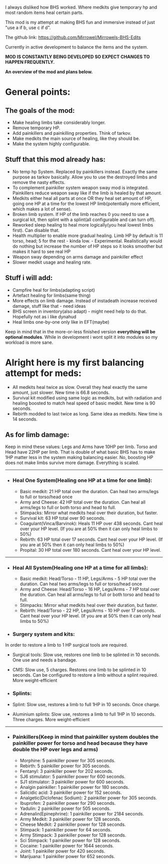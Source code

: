 I always disliked how BHS worked. Where medkits give temporary hp and most random items heal certain parts.

This mod is my attempt at making BHS fun and immersive instead of just "use a if b, use c if d".

The github link: https://github.com/Mirrowel/Mirrowels-BHS-Edits

Currently in active development to balance the items and the system.

**MOD IS CONSTANTLY BEING DEVELOPED SO EXPECT CHANGES TO HAPPEN FREQUENTLY.**

**An overview of the mod and plans below.**
# General points:
## The goals of the mod:
  - Make healing limbs take considerably longer.
  - Remove temporary HP.
  - Add painkillers and painkilling properties. Think of tarkov.
  - Make medkits the main source of healing, like they should be.
  - Make the system highly configurable.

## **Stuff that this mod already has:**
  - No temp hp System. Replaced by painkillers instead. Exactly the same purpose as tarkov basically. Allow you to use the destroyed limbs and remove the nasty effects.
  - To complement painkiller system weapon sway mod is integrated. Painkillers reduce weapon sway like if the limb is healed by that amount.
  - Medkits either heal all parts at once OR they heal set amount of HP, going one HP at a time for the lowest HP limb(potentially more efficient, which makes a lot of sense).
  - Broken limb system. If HP of the limb reaches 0 you need to use a surgical kit, then splint with a splint(all configurable and can turn off).
  - Reworked sleep healing to heal more logically(you heal lowest limbs first). Can disable that.
  - Health multiplier to enable more gradual healing. Limb HP by default is 11 torso, head; 5 for the rest - kinda low. - Experimental. Realistically would do nothing but increase the number of HP steps so it looks smoother but makes it hard to see real HP
  - Weapon sway depending on arms damage and painkiller effect
  - Slower medkit usage and healing rate.

## **Stuff i will add:**
  - Campfire heal for limbs(adapting script)
  - Artefact healing for limbs(same thing)
  - More effects on limb damage. Instead of instadeath increase received damage, stuff like that - need ideas
  - BHS screen in inventory(also adapt) - might need help to do that. Hopefully not as i like dynahud
  - Heal limbs one-by-one only like in EFT(maybe)

  Keep in mind that in the more-or-less finished version **everything will be optional modules**. While in development i wont split it into modules so my workload is more sane.



# Alright here is my first balancing attempt for meds:
- All medkits heal twice as slow. Overall they heal exactly the same amount, just slower. New time is 66.8 seconds.
- Survival kit modified using same logic as medkits, but with radiation and healing boosted to match heal speed of basic medkit. New time is 90 seconds.
- Rebirth modded to last twice as long. Same idea as medkits. New time is 14 seconds.
## As for limb damage:
Keep in mind these values: Legs and Arms have 10HP per limb. Torso and Head have 22HP per limb. 
That is double of what basic BHS has to make 1HP matter less in the system making balancing easier.
No, boosting HP does not make limbs survive more damage. Everything is scaled.

---
- ### Heal One System(Healing one HP at a time for one limb):
  - Basic medkit: 21 HP total over the duration. Can heal two arms/legs to full or torso/head once
  - Army and Cheese: 42 HP total over the duration. Can heal all arms/legs to full or both torso and head to full.
  - Stimpacks: Mirror what medkits heal over their duration, but faster.
  - Survival kit: 63 HP total over 90 seconds.
  - Coagulant(Vinca/Barvinok): Heals 11 HP over 438 seconds. Cant heal over your HP level. (If you are at 50% then it can only heal limbs to 50%)
  - Rebirth: 63 HP total over 17 seconds. Cant heal over your HP level. (If you are at 50% then it can only heal limbs to 50%)
  - Propital: 30 HP total over 180 seconds. Cant heal over your HP level.
---
- ### Heal All System(Healing one HP at a time for all limbs):
  - Basic medkit: Head/Torso - 11 HP, Legs/Arms - 5 HP total over the duration. Can heal two arms/legs to full or torso/head once
  - Army and Cheese: Head/Torso - 16 HP, Legs/Arms - 7 HP total over the duration. Can heal all arms/legs to full or both torso and head to full.
  - Stimpacks: Mirror what medkits heal over their duration, but faster.
  - Rebirth: Head/Torso - 22 HP, Legs/Arms - 10 HP over 17 seconds. Cant heal over your HP level. (If you are at 50% then it can only heal limbs to 50%)

- ### Surgery system and kits:
In order to restore a limb to 1 HP surgical tools are required.
- Surgical tools: Slow use, restores one limb to be splinted in 10 seconds. One use and needs a bandage.
- CMS: Slow use, 5 charges. Restores one limb to be splinted in 10 seconds. Can be configured to restore a limb without a splint required. More weight-efficient

- ### Splints:
- Splint: Slow use, restores a limb to full 1HP in 10 seconds. Once charge.
- Aluminium splints: Slow use, restores a limb to full 1HP in 10 seconds. Three charges. More weight-efficient
---
- ### Painkillers(**Keep in mind that painkiller system doubles the painkiller power for torso and head because they have double the HP over legs and arms**)
  - Morphine: 5 painkiller power for 305 seconds.
  - Rebirth: 5 painkiller power for 305 seconds.
  - Fentanyl: 3 painkiller power for 202 seconds.
  - SJ6 stimulator: 5 painkiller power for 600 seconds.
  - SJ1 stimulator: 3 painkiller power for 600 seconds.
  - Analgin painkiller: 1 painkiller power for 180 seconds.
  - Salicidic acid: 3 painkiller power for 152 seconds.
  - Analgetic(Diclofenac Sodium): 2 painkiller power for 305 seconds.
  - Ibuprofen: 2 painkiller power for 290 seconds.
  - Yadulin: 2 painkiller power for 505 seconds.
  - Adrenalin(Epinephrine): 1 painkiller power for 2184 seconds.
  - Army Medkit: 3 painkiller power for 128 seconds.
  - Cheese Medkit: 2 painkiller power for 128 seconds.
  - Stimpack: 1 painkiller power for 64 seconds.
  - Army Stimpack: 3 painkiller power for 128 seconds.
  - Sci Stimpack: 1 painkiller power for 128 seconds.
  - Cocaine: 1 painkiller power for 1644 seconds.
  - Joint: 1 painkiller power for 420 seconds.
  - Marijuana: 1 painkiller power for 652 seconds.